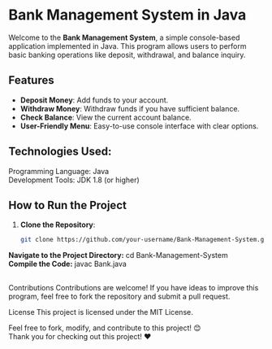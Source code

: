 # Bank Management System in Java

Welcome to the **Bank Management System**, a simple console-based application implemented in Java. This program allows users to perform basic banking operations like deposit, withdrawal, and balance inquiry.

## Features

- **Deposit Money**: Add funds to your account.
- **Withdraw Money**: Withdraw funds if you have sufficient balance.
- **Check Balance**: View the current account balance.
- **User-Friendly Menu**: Easy-to-use console interface with clear options.



## Technologies Used:

Programming Language: Java          
Development Tools: JDK 1.8 (or higher)

## How to Run the Project

1. **Clone the Repository**:
   ```bash
   git clone https://github.com/your-username/Bank-Management-System.git

**Navigate to the Project Directory:** cd Bank-Management-System             
**Compile the Code:**  javac Bank.java

##


Contributions
Contributions are welcome! If you have ideas to improve this program, feel free to fork the repository and submit a pull request.

License
This project is licensed under the MIT License.


Feel free to fork, modify, and contribute to this project! 😊        
Thank you for checking out this project! ❤
